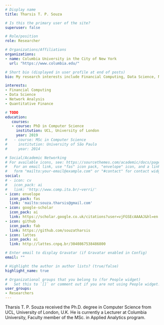 ```yaml
---
# Display name
title: Tharsis T. P. Souza

# Is this the primary user of the site?
superuser: false

# Role/position
role: Researcher

# Organizations/Affiliations
organizations:
- name: Columbia University in the City of New York
  url: "https://www.columbia.edu/"

# Short bio (displayed in user profile at end of posts)
bio: My research interests include Financial Computing, Data Science, Network Analysis, Quantitative Finance.

interests:
- Financial Computing
- Data Science
- Network Analysis
- Quantitative Finance

# TODO
education:
   courses:
   - course: PhD in Computer Science
     institution: UCL, University of London
     year: 2019
#   - course: MSc in Computer Science
#     institution: University of São Paulo
#     year: 2014

# Social/Academic Networking
# For available icons, see: https://sourcethemes.com/academic/docs/page-builder/#icons
#   For an email link, use "fas" icon pack, "envelope" icon, and a link in the
#   form "mailto:your-email@example.com" or "#contact" for contact widget.
social:
# - icon: cv
#   icon_pack: ai
#   link: 'http://www.comp.ita.br/~verri/'
- icon: envelope
  icon_pack: fas
  link: 'mailto:souza.tharsis@gmail.com'
- icon: google-scholar
  icon_pack: ai
  link: https://scholar.google.co.uk/citations?user=vjFGSEcAAAAJ&hl=en
- icon: github
  icon_pack: fab
  link: https://github.com/souzatharsis
- icon: lattes
  icon_pack: ai
  link: http://lattes.cnpq.br/3040867538486800

# Enter email to display Gravatar (if Gravatar enabled in Config)
email: ""

# Highlight the author in author lists? (true/false)
highlight_name: true

# Organizational groups that you belong to (for People widget)
#   Set this to `[]` or comment out if you are not using People widget.
user_groups:
- Researchers
---
```


Tharsis T. P. Souza received the Ph.D. degree in Computer Science from 
UCL, University of London, U.K. He is currently a Lecturer at Columbia University, 
Faculty member of the MSc. in Applied Analytics program. 
